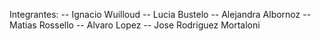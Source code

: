 Integrantes:
-- Ignacio Wuilloud
-- Lucia Bustelo
-- Alejandra Albornoz
-- Matias Rossello
-- Alvaro Lopez
-- Jose Rodriguez Mortaloni
